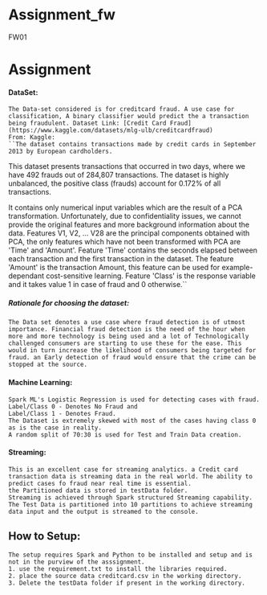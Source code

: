 # Assignment_fw
FW01

# Assignment

#### DataSet: 
    The Data-set considered is for creditcard fraud. A use case for classification, A binary classifier would predict the a transaction being fraudulent. Dataset Link: [Credit Card Fraud](https://www.kaggle.com/datasets/mlg-ulb/creditcardfraud)
    From: Kaggle: 
    ``The dataset contains transactions made by credit cards in September 2013 by European cardholders.
This dataset presents transactions that occurred in two days, where we have 492 frauds out of 284,807 transactions. The dataset is highly unbalanced, the positive class (frauds) account for 0.172% of all transactions.

It contains only numerical input variables which are the result of a PCA transformation. Unfortunately, due to confidentiality issues, we cannot provide the original features and more background information about the data. Features V1, V2, … V28 are the principal components obtained with PCA, the only features which have not been transformed with PCA are 'Time' and 'Amount'. Feature 'Time' contains the seconds elapsed between each transaction and the first transaction in the dataset. The feature 'Amount' is the transaction Amount, this feature can be used for example-dependant cost-sensitive learning. Feature 'Class' is the response variable and it takes value 1 in case of fraud and 0 otherwise.``

##### Rationale for choosing the dataset: 
    The Data set denotes a use case where fraud detection is of utmost importance. Financial fraud detection is the need of the hour when more and more technology is being used and a lot of Technologically challenged consumers are starting to use these for the ease. This would in turn increase the likelihood of consumers being targeted for fraud. an Early detection of fraud would ensure that the crime can be stopped at the source. 

#### Machine Learning: 
    Spark ML's Logistic Regression is used for detecting cases with fraud. 
    Label/Class 0 - Denotes No Fraud and 
    Label/Class 1 - Denotes Fraud. 
    The Dataset is extremely skewed with most of the cases having class 0 as is the case in reality. 
    A random split of 70:30 is used for Test and Train Data creation. 

#### Streaming: 
    This is an excellent case for streaming analytics. a Credit card transaction data is streaming data in the real world. The ability to predict cases fo fraud near real time is essential. 
    the Partitioned data is stored in testData folder. 
    Streaming is achieved through Spark structured Streaming capability. The Test Data is partitioned into 10 partitions to achieve streaming data input and the output is streamed to the console. 


## How to Setup: 
    The setup requires Spark and Python to be installed and setup and is not in the purview of the asssignment. 
    1. use the requirement.txt to install the libraries required. 
    2. place the source data creditcard.csv in the working directory.
    3. Delete the testData folder if present in the working directory. 
